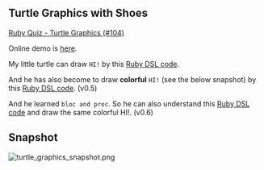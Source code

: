 Turtle Graphics with Shoes
--------------------------

[Ruby Quiz - Turtle Graphics (#104)](http://www.rubyquiz.com/quiz104.html)

Online demo is [here](http://www.rin-shun.com/rubylearning/shoes/turtle_graphics_with_shoes.swf.html).

My little turtle can draw `HI!` by this [Ruby DSL code](http://github.com/ashbb/ruby_metaprogramming_study_note/raw/master/src/turtle_graphics_with_shoes/turtle_graphics_hi.dsl).

And he has also become to draw **colorful** `HI!` (see the below snapshot) by this [Ruby DSL code](http://github.com/ashbb/ruby_metaprogramming_study_note/raw/master/src/turtle_graphics_with_shoes/turtle_graphics_colorful_hi.dsl). (v0.5)

And he learned `bloc and proc`. So he can also understand this [Ruby DSL code](http://github.com/ashbb/ruby_metaprogramming_study_note/raw/master/src/turtle_graphics_with_shoes/turtle_graphics_colorful_hi_2.dsl) and draw the same colorful HI!. (v0.6)


Snapshot
--------
![turtle_graphics_snapshot.png](http://github.com/ashbb/ruby_metaprogramming_study_note/raw/master/turtle_graphics_snapshot.png)
